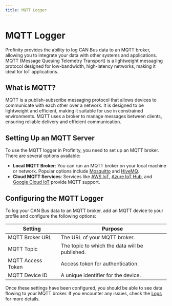 ```yaml
---
title: MQTT Logger
---
```


# MQTT Logger

Profinity provides the ability to log CAN Bus data to an MQTT broker, allowing you to integrate your data with other systems and applications. MQTT (Message Queuing Telemetry Transport) is a lightweight messaging protocol designed for low-bandwidth, high-latency networks, making it ideal for IoT applications.

## What is MQTT?

MQTT is a publish-subscribe messaging protocol that allows devices to communicate with each other over a network. It is designed to be lightweight and efficient, making it suitable for use in constrained environments. MQTT uses a broker to manage messages between clients, ensuring reliable delivery and efficient communication.

## Setting Up an MQTT Server

To use the MQTT logger in Profinity, you need to set up an MQTT broker. There are several options available:

- **Local MQTT Broker**: You can run an MQTT broker on your local machine or network. Popular options include [Mosquitto](https://mosquitto.org/) and [HiveMQ](https://www.hivemq.com/).
- **Cloud MQTT Services**: Services like [AWS IoT](https://aws.amazon.com/iot/), [Azure IoT Hub](https://azure.microsoft.com/en-us/services/iot-hub/), and [Google Cloud IoT](https://cloud.google.com/iot) provide MQTT support.

## Configuring the MQTT Logger

To log your CAN Bus data to an MQTT broker, add an MQTT device to your profile and configure the following options:

| Setting               | Purpose                                                               |
| --------------------- | --------------------------------------------------------------------- |
| MQTT Broker URL       | The URL of your MQTT broker.                                          |
| MQTT Topic            | The topic to which the data will be published.                        |
| MQTT Access Token     | Access token for authentication.                                      |
| MQTT Device ID        | A unique identifier for the device.                                   |

Once these settings have been configured, you should be able to see data flowing to your MQTT broker. If you encounter any issues, check the [Logs](../../Getting_Started/Profinity_Log.md) for more details.